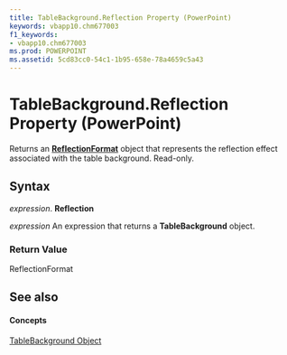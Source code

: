 ```yaml
---
title: TableBackground.Reflection Property (PowerPoint)
keywords: vbapp10.chm677003
f1_keywords:
- vbapp10.chm677003
ms.prod: POWERPOINT
ms.assetid: 5cd83cc0-54c1-1b95-658e-78a4659c5a43
---
```



# TableBackground.Reflection Property (PowerPoint)

Returns an  **[ReflectionFormat](http://msdn.microsoft.com/library/reflectionformat-object-office%28Office.15%29.aspx)** object that represents the reflection effect associated with the table background. Read-only.


## Syntax

 _expression_. **Reflection**

 _expression_ An expression that returns a **TableBackground** object.


### Return Value

ReflectionFormat


## See also


#### Concepts


[TableBackground Object](tablebackground-object-powerpoint.md)

